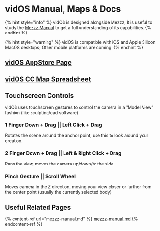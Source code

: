 # vidOS Manual, Maps & Docs

{% hint style="info" %}
vidOS is designed alongside Mezzz, It is useful to study the [Mezzz Manual](mezzz-manual.md) to get a full understanding of its capabilities.&#x20;
{% endhint %}

{% hint style="warning" %}
vidOS is compatible with iOS and Apple Silicon MacOS desktops; Other mobile platforms are coming.
{% endhint %}

## [vidOS AppStore Page](https://apps.apple.com/us/app/sleepy-vidos/id6448588001)

## [vidOS CC Map Spreadsheet](https://www.dropbox.com/scl/fi/spgggsfyqcqwnb3nnebgj/CC-Map-Sheet.png?rlkey=x58tl4bcknse2jmgznxq6f199\&dl=1)

## Touchscreen Controls

vidOS uses touchscreen gestures to control the camera in a "Model View" fashion (like sculpting/cad software)

### 1 Finger Down + Drag || Left Click + Drag

Rotates the scene around the anchor point, use this to look around your creation.

### 2 Finger Down + Drag || Left & Right Click + Drag

Pans the view, moves the camera up/down/to the side.

### Pinch Gesture || Scroll Wheel

Moves camera in the Z direction, moving your view closer or further from the center point (usually the currently selected body).

## Useful Related Pages

{% content-ref url="mezzz-manual.md" %}
[mezzz-manual.md](mezzz-manual.md)
{% endcontent-ref %}
